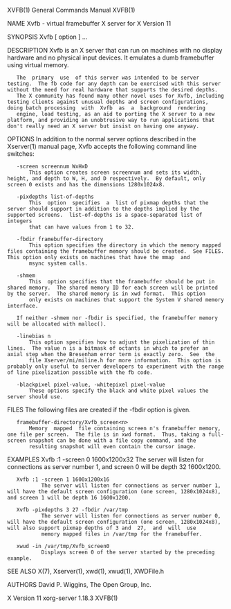 XVFB(1)                                                                                    General Commands Manual                                                                                    XVFB(1)



NAME
       Xvfb - virtual framebuffer X server for X Version 11

SYNOPSIS
       Xvfb [ option ] ...

DESCRIPTION
       Xvfb is an X server that can run on machines with no display hardware and no physical input devices.  It emulates a dumb framebuffer using virtual memory.

       The  primary  use  of this server was intended to be server testing.  The fb code for any depth can be exercised with this server without the need for real hardware that supports the desired depths.
       The X community has found many other novel uses for Xvfb, including testing clients against unusual depths and screen configurations, doing batch processing  with  Xvfb  as  a  background  rendering
       engine, load testing, as an aid to porting the X server to a new platform, and providing an unobtrusive way to run applications that don't really need an X server but insist on having one anyway.

OPTIONS
       In addition to the normal server options described in the Xserver(1) manual page, Xvfb accepts the following command line switches:

       -screen screennum WxHxD
           This option creates screen screennum and sets its width, height, and depth to W, H, and D respectively.  By default, only screen 0 exists and has the dimensions 1280x1024x8.

       -pixdepths list-of-depths
           This  option  specifies  a  list of pixmap depths that the server should support in addition to the depths implied by the supported screens.  list-of-depths is a space-separated list of integers
           that can have values from 1 to 32.

       -fbdir framebuffer-directory
           This option specifies the directory in which the memory mapped files containing the framebuffer memory should be created.  See FILES.  This option only exists on machines that have the mmap  and
           msync system calls.

       -shmem
           This  option specifies that the framebuffer should be put in shared memory.  The shared memory ID for each screen will be printed by the server.  The shared memory is in xwd format.  This option
           only exists on machines that support the System V shared memory interface.

       If neither -shmem nor -fbdir is specified, the framebuffer memory will be allocated with malloc().

       -linebias n
           This option specifies how to adjust the pixelization of thin lines.  The value n is a bitmask of octants in which to prefer an axial step when the Bresenham error term is exactly zero.  See  the
           file Xserver/mi/miline.h for more information.  This option is probably only useful to server developers to experiment with the range of line pixelization possible with the fb code.

       -blackpixel pixel-value, -whitepixel pixel-value
           These options specify the black and white pixel values the server should use.

FILES
       The following files are created if the -fbdir option is given.

       framebuffer-directory/Xvfb_screen<n>
           Memory  mapped  file containing screen n's framebuffer memory, one file per screen.  The file is in xwd format.  Thus, taking a full-screen snapshot can be done with a file copy command, and the
           resulting snapshot will even contain the cursor image.

EXAMPLES
       Xvfb :1 -screen 0 1600x1200x32
               The server will listen for connections as server number 1, and screen 0 will be depth 32 1600x1200.

       Xvfb :1 -screen 1 1600x1200x16
               The server will listen for connections as server number 1, will have the default screen configuration (one screen, 1280x1024x8), and screen 1 will be depth 16 1600x1200.

       Xvfb -pixdepths 3 27 -fbdir /var/tmp
               The server will listen for connections as server number 0, will have the default screen configuration (one screen, 1280x1024x8), will also support pixmap depths of 3 and  27,  and  will  use
               memory mapped files in /var/tmp for the framebuffer.

       xwud -in /var/tmp/Xvfb_screen0
               Displays screen 0 of the server started by the preceding example.

SEE ALSO
       X(7), Xserver(1), xwd(1), xwud(1), XWDFile.h

AUTHORS
       David P. Wiggins, The Open Group, Inc.



X Version 11                                                                                  xorg-server 1.18.3                                                                                      XVFB(1)
